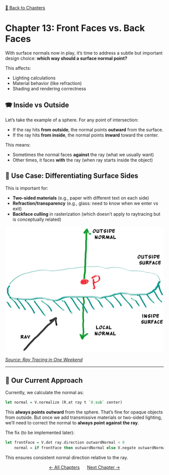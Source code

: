 [🔗 Back to Chapters](/README.md#-chapters)

# Chapter 13: Front Faces vs. Back Faces

With surface normals now in play, it’s time to address a subtle but important design choice: **which way should a surface normal point?**

This affects:

- Lighting calculations
- Material behavior (like refraction)
- Shading and rendering correctness

## 🪗 Inside vs Outside

Let’s take the example of a sphere. For any point of intersection:

- If the ray hits **from outside**, the normal points **outward** from the surface.
- If the ray hits **from inside**, the normal points **inward** toward the center.

This means:

- Sometimes the normal faces **against** the ray (what we usually want)
- Other times, it faces **with** the ray (when ray starts inside the object)

## 🚧 Use Case: Differentiating Surface Sides

This is important for:

- **Two-sided materials** (e.g., paper with different text on each side)
- **Refraction/transparency** (e.g., glass: need to know when we enter vs exit)
- **Backface culling** in rasterization (which doesn’t apply to raytracing but is conceptually related)

![Front Faces vs Back Faces](./media/13/frontvsbackfaces.jpg)

_[Source: Ray Tracing in One Weekend](https://raytracing.github.io/books/RayTracingInOneWeekend.html#surfacenormalsandmultipleobjects/frontfacesversusbackfaces)_

---

## 🧹 Our Current Approach

Currently, we calculate the normal as:

```haskell
let normal = V.normalize (R.at ray t `V.sub` center)
```

This **always points outward** from the sphere. That’s fine for opaque objects from outside. But once we add transmissive materials or two-sided lighting, we’ll need to correct the normal to **always point against the ray**.

The fix (to be implemented later):

```haskell
let frontFace = V.dot ray.direction outwardNormal < 0
    normal = if frontFace then outwardNormal else V.negate outwardNormal
```

This ensures consistent normal direction relative to the ray.

<div align="center">
  <a href="./12_fixing_perspective.md">← All Chapters</a>&nbsp;&nbsp;&nbsp;&nbsp;&nbsp;
  <a href="./14_anti_aliasing.md">Next Chapter →</a>
</div>
